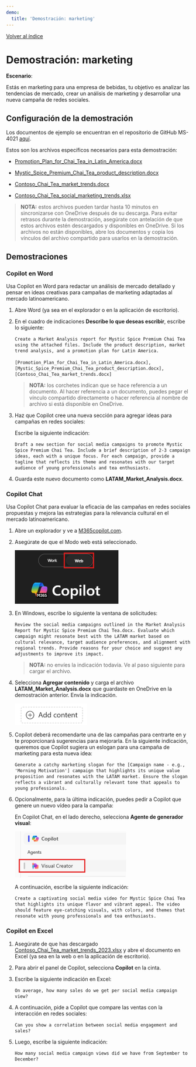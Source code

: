 ```yaml
---
demo:
  title: 'Demostración: marketing'
---
```


[Volver al índice](https://microsoftlearning.github.io/MS-4021-Copilot-Immersion-Experience/)

# Demostración: marketing

**Escenario**:  

Estás en marketing para una empresa de bebidas, tu objetivo es analizar las tendencias de mercado, crear un análisis de marketing y desarrollar una nueva campaña de redes sociales.

## Configuración de la demostración

Los documentos de ejemplo se encuentran en el repositorio de GitHub MS-4021 [aquí](https://github.com/MicrosoftLearning/MS-4021-Copilot-Immersion-Experience/tree/master/ResourceFiles).

Estos son los archivos específicos necesarios para esta demostración:

- [Promotion_Plan_for_Chai_Tea_in_Latin_America.docx](https://github.com/MicrosoftLearning/MS-4021-Copilot-Immersion-Experience/raw/master/ResourceFiles/Promotion_Plan_for_Chai_Tea_in_Latin_America.docx)

- [Mystic_Spice_Premium_Chai_Tea_product_description.docx](https://github.com/MicrosoftLearning/MS-4021-Copilot-Immersion-Experience/raw/master/ResourceFiles/Mystic_Spice_Premium_Chai_Tea_product_description.docx)

- [Contoso_Chai_Tea_market_trends.docx](https://github.com/MicrosoftLearning/MS-4021-Copilot-Immersion-Experience/raw/master/ResourceFiles/Contoso_Chai_Tea_market_trends.docx)

- [Contoso_Chai_Tea_social_marketing_trends.xlsx](https://github.com/MicrosoftLearning/MS-4021-Copilot-Immersion-Experience/raw/master/ResourceFiles/Contoso_Chai_Tea_social_marketing_trends.xlsx)

> **NOTA:** estos archivos pueden tardar hasta 10 minutos en sincronizarse con OneDrive después de su descarga. Para evitar retrasos durante la demostración, asegúrate con antelación de que estos archivos estén descargados y disponibles en OneDrive. Si los archivos no están disponibles, abre los documentos y copia los vínculos del archivo compartido para usarlos en la demostración.

## Demostraciones

### Copilot en Word

Usa Copilot en Word para redactar un análisis de mercado detallado y pensar en ideas creativas para campañas de marketing adaptadas al mercado latinoamericano.

1. Abre Word (ya sea en el explorador o en la aplicación de escritorio).

1. En el cuadro de indicaciones **Describe lo que deseas escribir**, escribe lo siguiente:

    ```text
    Create a Market Analysis report for Mystic Spice Premium Chai Tea using the attached files. Include the product description, market trend analysis, and a promotion plan for Latin America.

    [Promotion_Plan_for_Chai_Tea_in_Latin_America.docx], [Mystic_Spice_Premium_Chai_Tea_product_description.docx], [Contoso_Chai_Tea_market_trends.docx]
    ```

    > **NOTA:** los corchetes indican que se hace referencia a un documento. Al hacer referencia a un documento, puedes pegar el vínculo compartido directamente o hacer referencia al nombre de archivo si está disponible en OneDrive.

1. Haz que Copilot cree una nueva sección para agregar ideas para campañas en redes sociales:

    Escribe la siguiente indicación:

    ```text
    Draft a new section for social media campaigns to promote Mystic Spice Premium Chai Tea. Include a brief description of 2-3 campaign ideas, each with a unique focus. For each campaign, provide a tagline that reflects its theme and resonates with our target audience of young professionals and tea enthusiasts.
    ```

1. Guarda este nuevo documento como **LATAM_Market_Analysis.docx**.

### Copilot Chat

Usa Copilot Chat para evaluar la eficacia de las campañas en redes sociales propuestas y mejora las estrategias para la relevancia cultural en el mercado latinoamericano.

1. Abre un explorador y ve a [M365copilot.com](https://m365copilot.com/).

1. Asegúrate de que el Modo web está seleccionado.

    ![Captura de pantalla que muestra la pestaña modo web.](../Prompts/Media/web-mode.png)

1. En Windows, escribe lo siguiente la ventana de solicitudes:

    ```text
    Review the social media campaigns outlined in the Market Analysis Report for Mystic Spice Premium Chai Tea.docx. Evaluate which campaign might resonate best with the LATAM market based on cultural relevance, target audience preferences, and alignment with regional trends. Provide reasons for your choice and suggest any adjustments to improve its impact.
    ```

    > **NOTA:** no envíes la indicación todavía. Ve al paso siguiente para cargar el archivo.

1. Selecciona **Agregar contenido** y carga el archivo **LATAM_Market_Analysis.docx** que guardaste en OneDrive en la demostración anterior. Envía la indicación.

    ![Agrega contenido a Copilot Chat.](../Demos/Media/add-content-copilot-chat.png)

1. Copilot deberá recomendarte una de las campañas para centrarte en y te proporcionará sugerencias para mejorarla. En la siguiente indicación, queremos que Copilot sugiera un eslogan para una campaña de marketing para esta nueva idea:

    ```text
    Generate a catchy marketing slogan for the [Campaign name - e.g., 'Morning Motivation'] campaign that highlights its unique value proposition and resonates with the LATAM market. Ensure the slogan reflects a vibrant and culturally relevant tone that appeals to young professionals.
    ```

1. Opcionalmente, para la última indicación, puedes pedir a Copilot que genere un nuevo vídeo para la campaña:

    En Copilot Chat, en el lado derecho, selecciona **Agente de generador visual**:

    ![agente de generador de vídeo.](../Demos/Media/video-creator.png)

    A continuación, escribe la siguiente indicación:

    ```text
    Create a captivating social media video for Mystic Spice Chai Tea that highlights its unique flavor and vibrant appeal. The video should feature eye-catching visuals, with colors, and themes that resonate with young professionals and tea enthusiasts.
    ```

### Copilot en Excel

1. Asegúrate de que has descargado [Contoso_Chai_Tea_market_trends_2023.xlsx](https://github.com/MicrosoftLearning/MS-4021-Copilot-Immersion-Experience/raw/master/Contoso_Chai_Tea_market_trends_2023.xlsx) y abre el documento en Excel (ya sea en la web o en la aplicación de escritorio).

1. Para abrir el panel de Copilot, selecciona **Copilot** en la cinta.

1. Escribe la siguiente indicación en Excel:

    ```text
    On average, how many sales do we get per social media campaign view?
    ```

1. A continuación, pide a Copilot que compare las ventas con la interacción en redes sociales:

    ```text
    Can you show a correlation between social media engagement and sales?
    ```

1. Luego, escribe la siguiente indicación:

    ```text
    How many social media campaign views did we have from September to December?
    ```
